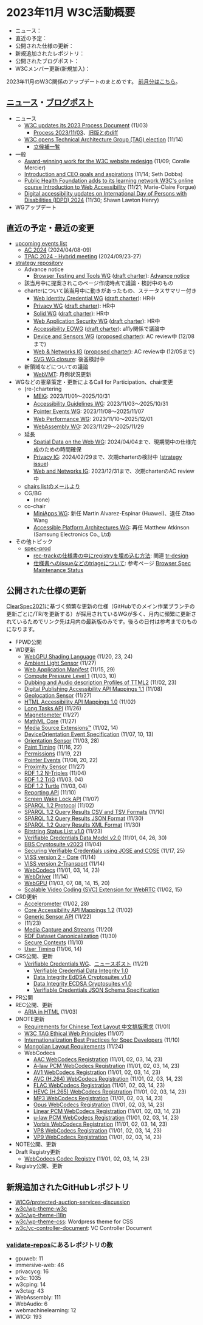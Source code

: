 # 2023年11月 W3C活動概要

- ニュース：
- 直近の予定：
- 公開された仕様の更新：
- 新規追加されたレポジトリ：
- 公開されたブログポスト：
- W3Cメンバー更新(新規加入)：

2023年11月のW3C関係のアップデートのまとめです。
[前月分はこちら](202310.md)。

## [ニュース](https://www.w3.org/news/)・[ブログポスト](https://www.w3.org/blog/)

* ニュース
  * [W3C updates its 2023 Process Document](https://www.w3.org/news/2023/w3c-updates-its-2023-process-document/) (11/03)
    * [Process 2023/11/03](https://www.w3.org/2023/Process-20231103/)、[旧版とのdiff](https://services.w3.org/htmldiff?doc1=https%3A%2F%2Fwww.w3.org%2F2023%2FProcess-20230612%2F&doc2=https%3A%2F%2Fwww.w3.org%2F2023%2FProcess-20231103%2F)
  * [W3C opens Technical Architecture Group (TAG) election](https://www.w3.org/news/2023/w3c-opens-technical-architecture-group-tag-election/) (11/14)
    * [立候補一覧](https://www.w3.org/2023/10/tag-nominations)
* 一般
  * [Award-winning work for the W3C website redesign](https://www.w3.org/blog/2023/award-winning-work-for-the-w3c-website-redesign/) (11/09; Coralie Mercier)
  * [Introduction and CEO goals and aspirations](https://www.w3.org/blog/2023/introduction-and-ceo-goals-and-aspirations/) (11/14; Seth Dobbs)
  * [Public Health Foundation adds to its learning network W3C's online course Introduction to Web Accessibility](https://www.w3.org/blog/2023/public-health-foundation-adds-to-its-learning-network-w3cs-online-course-introduction-to-web-accessibility/) (11/21; Marie-Claire Forgue)
  * [Digital accessibility updates on International Day of Persons with Disabilities (IDPD) 2024](https://www.w3.org/blog/2023/digital-accessibility-updates-on-international-day-of-persons-with-disabilities-idpd-2024/) (11/30; Shawn Lawton Henry)
* WGアップデート

## 直近の予定・最近の変更

* [upcoming events list](https://www.w3.org/participate/eventscal.html)
  * [AC 2024](https://www.w3.org/events/ac/2024/ac-2024/) (2024/04/08-09)
  * [TPAC 2024 - Hybrid meeting](https://www.w3.org/events/tpac/2024/tpac-2024-hybrid-meeting/) (2024/09/23-27)
* [strategy repository](https://github.com/w3c/strategy/issues)
  * Advance notice
    * [Browser Testing and Tools WG](https://github.com/w3c/strategy/issues/438) ([draft charter](https://w3c.github.io/charter-drafts/2024/btt-wg.html)): [Advance notice](https://lists.w3.org/Archives/Public/public-new-work/2023Nov/0008.html)
  * 該当月中に提案されこのページ作成時点で議論・検討中のもの
  * charterについて該当月中に動きがあったもの、ステータスサマリー付き
    * [Web Identity Credential WG](https://github.com/w3c/strategy/issues/427) ([draft charter](https://github.com/fedidcg/fedidcg.github.io/blob/main/charters/Proposed-WG-WebIdentityCredentials.md)): HR中
    * [Privacy WG](https://github.com/w3c/strategy/issues/414) ([draft charter](https://w3cping.github.io/administrivia/2023/charter.html)): HR中
    * [Solid WG](https://github.com/w3c/strategy/issues/377) ([draft charter](https://solid.github.io/solid-wg-charter/charter/)): HR中
    * [Web Application Security WG](https://github.com/w3c/strategy/issues/426) ([draft charter](https://htmlpreview.github.io/?https://github.com/w3c/webappsec/blob/main/admin/webappsec-charter-2023.html)): HR中
    * [Accessibility EOWG](https://github.com/w3c/strategy/issues/428) ([draft charter](https://w3c.github.io/charter-drafts/2023/eowg-charter-2023.html)): a11y関係で議論中
    * [Device and Sensors WG](https://github.com/w3c/strategy/issues/429) ([proposed charter](https://www.w3.org/2023/11/proposed-wg-das.html)): AC review中 (12/08まで)
    * [Web & Networks IG](https://github.com/w3c/strategy/issues/433) ([proposed charter](https://www.w3.org/2023/11/proposed-web-networks-charter.html)): AC review中 (12/05まで)
    * [SVG WG closure](https://github.com/w3c/strategy/issues/432): 後釜検討中
  * 新領域などについての議論
    * [WebVMT](https://github.com/w3c/strategy/issues/113): 月例状況更新
* WGなどの憲章策定・更新によるCall for Participation、chair変更
  * (re-)chartering
    * [MEIG](https://www.w3.org/2023/11/meig-charter-2023.html): 2023/11/01～2025/10/31
    * [Accessibility Guidelines WG](https://www.w3.org/2023/11/ag-charter): 2023/11/03～2025/10/31
    * [Pointer Events WG](https://www.w3.org/2023/11/wg-pointer-events-charter.html): 2023/11/08～2025/11/07
    * [Web Performance WG](https://www.w3.org/2023/11/webperf-charter-2023.html): 2023/11/10～2025/12/01
    * [WebAssembly WG](https://www.w3.org/2023/wasm-wg-charter.html): 2023/11/29～2025/11/29
  * 延長
    * [Spatial Data on the Web WG](https://www.w3.org/2021/10/sdw-charter.html): 2024/04/04まで、現期間中の仕様完成のための時間確保
    * [Privacy IG](https://www.w3.org/2019/09/privacy-ig-charter.html): 2024/02/29まで、次期charterの検討中 ([strategy issue](https://github.com/w3c/strategy/issues/414))
    * [Web and Networks IG](https://www.w3.org/2021/04/web-networks-charter.html): 2023/12/31まで、次期charterのAC review中
  * [chairs listのメールより](https://lists.w3.org/Archives/Member/chairs/)
  * CG/BG
    * (none)
  * co-chair
    * [MiniApps WG](https://www.w3.org/2023/10/miniapps-wg-charter.html): 新任 Martin Alvarez-Espinar (Huawei)、退任 Zitao Wang
    * [Accessible Platform Architectures WG](https://www.w3.org/2023/07/apa-wg-charter.html): 再任 Matthew Atkinson (Samsung Electronics Co., Ltd)
* その他トピック
  * [spec-prod](https://lists.w3.org/Archives/Public/spec-prod/)
    * [rec-trackの仕様書の中にregistryを埋め込む方法](https://lists.w3.org/Archives/Public/spec-prod/2023OctDec/0003.html): 関連 [tr-design](https://github.com/w3c/tr-design/issues/283)
    * [仕様書へのissueなどのtriageについて](https://lists.w3.org/Archives/Public/spec-prod/2023OctDec/0004.html): 参考ページ [Browser Spec Maintenance Status](https://speced.github.io/spec-maintenance/)

## 公開された仕様の更新

[ClearSpec2021](https://github.com/w3c/tr-pages/blob/main/clearspec2021.md)に基づく頻繁な更新の仕様（GitHubでのメイン作業ブランチの更新ごとに/TR/を更新する）が採用されているWGが多く、月内に頻繁に更新されているためでリンク先は月内の最新版のみです。後ろの日付は参考までのものになります。

* FPWD公開
* WD更新
  * [WebGPU Shading Language](https://www.w3.org/TR/2023/WD-WGSL-20231124/) (11/20, 23, 24)
  * [Ambient Light Sensor](https://www.w3.org/TR/2023/WD-ambient-light-20231127/) (11/27)
  * [Web Application Manifest](https://www.w3.org/TR/2023/WD-appmanifest-20231129/) (11/15, 29)
  * [Compute Pressure Level 1](https://www.w3.org/TR/2023/WD-compute-pressure-20231110/) (11/03, 10)
  * [Dubbing and Audio description Profiles of TTML2](https://www.w3.org/TR/2023/WD-dapt-20231123/) (11/02, 23)
  * [Digital Publishing Accessibility API Mappings 1.1](https://www.w3.org/TR/2023/WD-dpub-aam-1.1-20231108/) (11/08)
  * [Geolocation Sensor](https://www.w3.org/TR/2023/WD-geolocation-sensor-20231127/) (11/27)
  * [HTML Accessibility API Mappings 1.0](https://www.w3.org/TR/2023/WD-html-aam-1.0-20231102/) (11/02)
  * [Long Tasks API](https://www.w3.org/TR/2023/WD-longtasks-1-20231126/) (11/26)
  * [Magnetometer](https://www.w3.org/TR/2023/WD-magnetometer-20231127/) (11/27)
  * [MathML Core](https://www.w3.org/TR/2023/WD-mathml-core-20231127/) (11/27)
  * [Media Source Extensions™](https://www.w3.org/TR/2023/WD-media-source-2-20231114/) (11/02, 14)
  * [DeviceOrientation Event Specification](https://www.w3.org/TR/2023/WD-orientation-event-20231113/) (11/07, 10, 13)
  * [Orientation Sensor](https://www.w3.org/TR/2023/WD-orientation-sensor-20231128/) (11/03, 28)
  * [Paint Timing](https://www.w3.org/TR/2023/WD-paint-timing-20231122/) (11/16, 22)
  * [Permissions](https://www.w3.org/TR/2023/WD-permissions-20231122/) (11/19, 22)
  * [Pointer Events](https://www.w3.org/TR/2023/WD-pointerevents3-20231122/) (11/08, 20, 22)
  * [Proximity Sensor](https://www.w3.org/TR/2023/WD-proximity-20231127/) (11/27)
  * [RDF 1.2 N-Triples](https://www.w3.org/TR/2023/WD-rdf12-n-triples-20231104/) (11/04)
  * [RDF 1.2 TriG](https://www.w3.org/TR/2023/WD-rdf12-trig-20231104/) (11/03, 04)
  * [RDF 1.2 Turtle](https://www.w3.org/TR/2023/WD-rdf12-turtle-20231104/) (11/03, 04)
  * [Reporting API](https://www.w3.org/TR/2023/WD-reporting-1-20231110/) (11/10)
  * [Screen Wake Lock API](https://www.w3.org/TR/2023/WD-screen-wake-lock-20231107/) (11/07)
  * [SPARQL 1.2 Protocol](https://www.w3.org/TR/2023/WD-sparql12-protocol-20231102/) (11/02)
  * [SPARQL 1.2 Query Results CSV and TSV Formats](https://www.w3.org/TR/2023/WD-sparql12-results-csv-tsv-20231110/) (11/10)
  * [SPARQL 1.2 Query Results JSON Format](https://www.w3.org/TR/2023/WD-sparql12-results-json-20231130/) (11/30)
  * [SPARQL 1.2 Query Results XML Format](https://www.w3.org/TR/2023/WD-sparql12-results-xml-20231130/) (11/30)
  * [Bitstring Status List v1.0](https://www.w3.org/TR/2023/WD-vc-bitstring-status-list-20231123/) (11/23)
  * [Verifiable Credentials Data Model v2.0](https://www.w3.org/TR/2023/WD-vc-data-model-2.0-20231130/) (11/01, 04, 26, 30)
  * [BBS Cryptosuite v2023](https://www.w3.org/TR/2023/WD-vc-di-bbs-20231104/) (11/04)
  * [Securing Verifiable Credentials using JOSE and COSE](https://www.w3.org/TR/2023/WD-vc-jose-cose-20231125/) (11/17, 25)
  * [VISS version 2 - Core](https://www.w3.org/TR/2023/WD-viss2-core-20231114/) (11/14)
  * [VISS version 2-Transport](https://www.w3.org/TR/2023/WD-viss2-transport-20231114/) (11/14)
  * [WebCodecs](https://www.w3.org/TR/2023/WD-webcodecs-20231123/) (11/01, 03, 14, 23)
  * [WebDriver](https://www.w3.org/TR/2023/WD-webdriver2-20231114/) (11/14)
  * [WebGPU](https://www.w3.org/TR/2023/WD-webgpu-20231120/) (11/03, 07, 08, 14, 15, 20)
  * [Scalable Video Coding (SVC) Extension for WebRTC](https://www.w3.org/TR/2023/WD-webrtc-svc-20231115/) (11/02, 15)
* CRD更新
  * [Accelerometer](https://www.w3.org/TR/2023/CRD-accelerometer-20231128/) (11/02, 28)
  * [Core Accessibility API Mappings 1.2](https://www.w3.org/TR/2023/CRD-core-aam-1.2-20231102/) (11/02)
  * [Generic Sensor API](https://www.w3.org/TR/2023/CRD-generic-sensor-20231122/) (11/22)
  * [](https://www.w3.org/TR/2023/CRD-imsc-hrm-20231123/) (11/23)
  * [Media Capture and Streams](https://www.w3.org/TR/2023/CRD-mediacapture-streams-20231120/) (11/20)
  * [RDF Dataset Canonicalization](https://www.w3.org/TR/2023/CRD-rdf-canon-20231130/) (11/30)
  * [Secure Contexts](https://www.w3.org/TR/2023/CRD-secure-contexts-20231110/) (11/10)
  * [User Timing](https://www.w3.org/TR/2023/CRD-user-timing-20231114/) (11/06, 14)
* CRS公開、更新
  * [Verifiable Credentials WG](https://www.w3.org/groups/wg/vc/)、[ニュースポスト](https://www.w3.org/news/2023/w3c-invites-implementations-of-vc-data-integrity-data-integrity-eddsa-and-ecdsa-cryptosuites-and-vc-json-schema/) (11/21)
    * [Verifiable Credential Data Integrity 1.0](https://www.w3.org/TR/2023/CR-vc-data-integrity-20231121/)
    * [Data Integrity EdDSA Cryptosuites v1.0](https://www.w3.org/TR/2023/CR-vc-di-eddsa-20231121/)
    * [Data Integrity ECDSA Cryptosuites v1.0](https://www.w3.org/TR/2023/CR-vc-di-ecdsa-20231121/)
    * [Verifiable Credentials JSON Schema Specification](https://www.w3.org/TR/2023/CR-vc-json-schema-20231121/)
* PR公開
* REC公開、更新
  * [ARIA in HTML](https://www.w3.org/TR/2023/REC-html-aria-20231103/) (11/03)
* DNOTE更新
  * [Requirements for Chinese Text Layout 中文排版需求](https://www.w3.org/TR/2023/DNOTE-clreq-20231101/) (11/01)
  * [W3C TAG Ethical Web Principles](https://www.w3.org/TR/2023/DNOTE-ethical-web-principles-20231107/) (11/07)
  * [Internationalization Best Practices for Spec Developers](https://www.w3.org/TR/2023/DNOTE-international-specs-20231110/) (11/10)
  * [Mongolian Layout Requirements](https://www.w3.org/TR/2023/DNOTE-mlreq-20231124/) (11/24)
  * WebCodecs
    * [AAC WebCodecs Registration](https://www.w3.org/TR/2023/DNOTE-webcodecs-aac-codec-registration-20231123/) (11/01, 02, 03, 14, 23)
    * [A-law PCM WebCodecs Registration](https://www.w3.org/TR/2023/DNOTE-webcodecs-alaw-codec-registration-20231123/) (11/01, 02, 03, 14, 23)
    * [AV1 WebCodecs Registration](https://www.w3.org/TR/2023/DNOTE-webcodecs-av1-codec-registration-20231123/) (11/01, 02, 03, 14, 23)
    * [AVC (H.264) WebCodecs Registration](https://www.w3.org/TR/2023/DNOTE-webcodecs-avc-codec-registration-20231123/) (11/01, 02, 03, 14, 23)
    * [FLAC WebCodecs Registration](https://www.w3.org/TR/2023/DNOTE-webcodecs-flac-codec-registration-20231123/) (11/01, 02, 03, 14, 23)
    * [HEVC (H.265) WebCodecs Registration](https://www.w3.org/TR/2023/DNOTE-webcodecs-hevc-codec-registration-20231123/) (11/01, 02, 03, 14, 23)
    * [MP3 WebCodecs Registration](https://www.w3.org/TR/2023/DNOTE-webcodecs-mp3-codec-registration-20231123/) (11/01, 02, 03, 14, 23)
    * [Opus WebCodecs Registration](https://www.w3.org/TR/2023/DNOTE-webcodecs-opus-codec-registration-20231123/) (11/01, 02, 03, 14, 23)
    * [Linear PCM WebCodecs Registration](https://www.w3.org/TR/2023/DNOTE-webcodecs-pcm-codec-registration-20231123/) (11/01, 02, 03, 14, 23)
    * [u-law PCM WebCodecs Registration](https://www.w3.org/TR/2023/DNOTE-webcodecs-ulaw-codec-registration-20231123/) (11/01, 02, 03, 14, 23)
    * [Vorbis WebCodecs Registration](https://www.w3.org/TR/2023/DNOTE-webcodecs-vorbis-codec-registration-20231123/) (11/01, 02, 03, 14, 23)
    * [VP8 WebCodecs Registration](https://www.w3.org/TR/2023/DNOTE-webcodecs-vp8-codec-registration-20231123/) (11/01, 02, 03, 14, 23)
    * [VP9 WebCodecs Registration](https://www.w3.org/TR/2023/DNOTE-webcodecs-vp9-codec-registration-20231123/) (11/01, 02, 03, 14, 23)
* NOTE公開、更新
* Draft Registry更新
  * [WebCodecs Codec Registry](https://www.w3.org/TR/2023/DRY-webcodecs-codec-registry-20231123/) (11/01, 02, 03, 14, 23)
* Registry公開、更新

## 新規追加されたGitHubレポジトリ

* [WICG/protected-auction-services-discussion](https://github.com/WICG/protected-auction-services-discussion)
* [w3c/wp-theme-w3c](https://github.com/w3c/wp-theme-w3c)
* [w3c/wp-theme-i18n](https://github.com/w3c/wp-theme-i18n)
* [w3c/wp-theme-css](https://github.com/w3c/wp-theme-css): Wordpress theme for CSS
* [w3c/vc-controller-document](https://github.com/w3c/vc-controller-document): VC Controller Document

### [validate-repos](https://w3c.github.io/validate-repos/)にあるレポジトリの数

* gpuweb: 11
* immersive-web: 46
* privacycg: 16
* w3c: 1035
* w3cping: 14
* w3ctag: 43
* WebAssembly: 111
* WebAudio: 6
* webmachinelearning: 12
* WICG: 193
